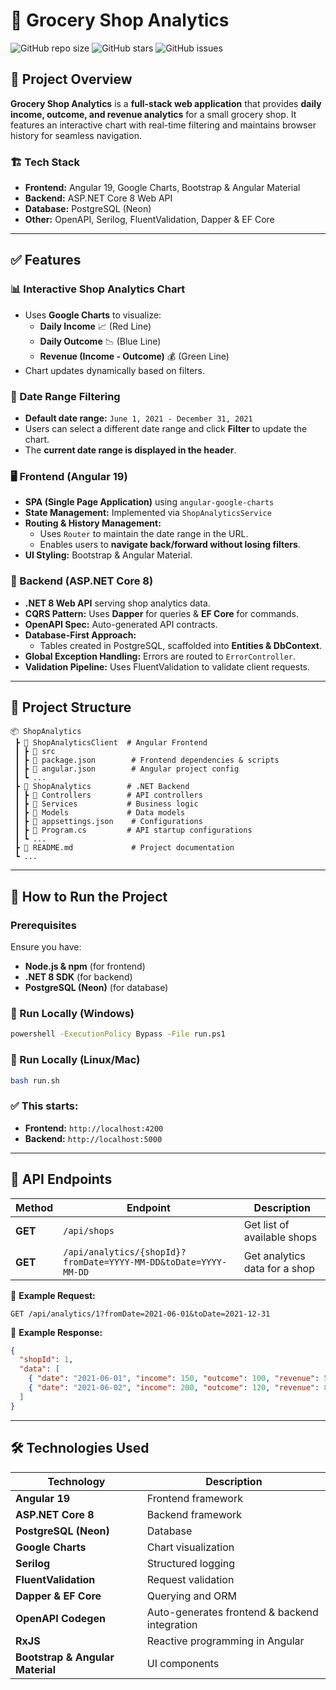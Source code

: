 ﻿# 🛒 Grocery Shop Analytics

![GitHub repo size](https://img.shields.io/github/repo-size/your-username/grocery-shop-analytics?style=flat-square)
![GitHub stars](https://img.shields.io/github/stars/your-username/grocery-shop-analytics?style=flat-square)
![GitHub issues](https://img.shields.io/github/issues/your-username/grocery-shop-analytics?style=flat-square)

## 📌 Project Overview
**Grocery Shop Analytics** is a **full-stack web application** that provides **daily income, outcome, and revenue analytics** for a small grocery shop. It features an interactive chart with real-time filtering and maintains browser history for seamless navigation.

### 🏗 Tech Stack
- **Frontend:** Angular 19, Google Charts, Bootstrap & Angular Material
- **Backend:** ASP.NET Core 8 Web API
- **Database:** PostgreSQL (Neon)
- **Other:** OpenAPI, Serilog, FluentValidation, Dapper & EF Core

---

## ✅ Features
### 📊 Interactive Shop Analytics Chart
- Uses **Google Charts** to visualize:
  - **Daily Income** 📈 (Red Line)
  - **Daily Outcome** 📉 (Blue Line)
  - **Revenue (Income - Outcome)** 💰 (Green Line)
- Chart updates dynamically based on filters.

### 📅 Date Range Filtering
- **Default date range:** `June 1, 2021 - December 31, 2021`
- Users can select a different date range and click **Filter** to update the chart.
- The **current date range is displayed in the header**.

### 🖥️ Frontend (Angular 19)
- **SPA (Single Page Application)** using `angular-google-charts`
- **State Management:** Implemented via `ShopAnalyticsService`
- **Routing & History Management:**
  - Uses `Router` to maintain the date range in the URL.
  - Enables users to **navigate back/forward without losing filters**.
- **UI Styling:** Bootstrap & Angular Material.

### 🚀 Backend (ASP.NET Core 8)
- **.NET 8 Web API** serving shop analytics data.
- **CQRS Pattern:** Uses **Dapper** for queries & **EF Core** for commands.
- **OpenAPI Spec:** Auto-generated API contracts.
- **Database-First Approach:**
  - Tables created in PostgreSQL, scaffolded into **Entities & DbContext**.
- **Global Exception Handling:** Errors are routed to `ErrorController`.
- **Validation Pipeline:** Uses FluentValidation to validate client requests.

---

## 📂 Project Structure
```
📦 ShopAnalytics
 ┣ 📂 ShopAnalyticsClient  # Angular Frontend
 ┃ ┣ 📂 src
 ┃ ┣ 📄 package.json        # Frontend dependencies & scripts
 ┃ ┣ 📄 angular.json        # Angular project config
 ┃ ┗ ...
 ┣ 📂 ShopAnalytics        # .NET Backend
 ┃ ┣ 📂 Controllers        # API controllers
 ┃ ┣ 📂 Services           # Business logic
 ┃ ┣ 📂 Models             # Data models
 ┃ ┣ 📄 appsettings.json    # Configurations
 ┃ ┣ 📄 Program.cs         # API startup configurations
 ┃ ┗ ...
 ┣ 📄 README.md             # Project documentation
 ┗ ...
```

---

## 🚀 How to Run the Project
### Prerequisites
Ensure you have:
- **Node.js & npm** (for frontend)
- **.NET 8 SDK** (for backend)
- **PostgreSQL (Neon)** (for database)

### 🏃 Run Locally (Windows)
```sh
powershell -ExecutionPolicy Bypass -File run.ps1
```

### 🏃 Run Locally (Linux/Mac)
```sh
bash run.sh
```

### ✅ This starts:
- **Frontend:** `http://localhost:4200`
- **Backend:** `http://localhost:5000`

---

## 🔗 API Endpoints
| Method | Endpoint | Description |
|--------|---------|-------------|
| **GET** | `/api/shops` | Get list of available shops |
| **GET** | `/api/analytics/{shopId}?fromDate=YYYY-MM-DD&toDate=YYYY-MM-DD` | Get analytics data for a shop |

📌 **Example Request:**
```http
GET /api/analytics/1?fromDate=2021-06-01&toDate=2021-12-31
```

📌 **Example Response:**
```json
{
  "shopId": 1,
  "data": [
    { "date": "2021-06-01", "income": 150, "outcome": 100, "revenue": 50 },
    { "date": "2021-06-02", "income": 200, "outcome": 120, "revenue": 80 }
  ]
}
```

---

## 🛠 Technologies Used
| Technology                       | Description |
|----------------------------------|-------------|
| **Angular 19**                   | Frontend framework |
| **ASP.NET Core 8**               | Backend framework |
| **PostgreSQL (Neon)**            | Database |
| **Google Charts**                | Chart visualization |
| **Serilog**                      | Structured logging |
| **FluentValidation**             | Request validation |
| **Dapper & EF Core**             | Querying and ORM |
| **OpenAPI Codegen**              | Auto-generates frontend & backend integration |
| **RxJS**                         | Reactive programming in Angular |
| **Bootstrap & Angular Material** | UI components |

